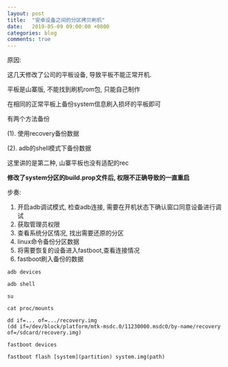 ```yaml
---
layout: post
title:  "安卓设备之间的分区拷贝刷机"
date:   2019-05-09 09:00:00 +0800
categories: blog
comments: true
---
```


原因:

这几天修改了公司的平板设备, 导致平板不能正常开机.

平板是山寨版, 不能找到刷机rom包, 只能自己制作

在相同的正常平板上备份system信息刷入损坏的平板即可

有两个方法备份

(1). 使用recovery备份数据

(2). adb的shell模式下备份数据

这里讲的是第二种, 山寨平板也没有适配的rec

**修改了system分区的build.prop文件后, 权限不正确导致的一直重启**

步奏:
1. 开启adb调试模式, 检查adb连接, 需要在开机状态下确认窗口同意设备进行调试
2. 获取管理员权限
3. 查看系统分区情况, 找出需要还原的分区
4. linux命令备份分区数据
5. 将需要恢复的设备进入fastboot,查看连接情况
6. fastboot刷入备份的数据

```shell
adb devices

adb shell

su

cat proc/mounts

dd if=... of=.../recovery.img
(dd if=/dev/block/platform/mtk-msdc.0/11230000.msdc0/by-name/recovery of=/sdcard/recovery.img)

fastboot devices

fastboot flash [system](partition) system.img(path)
```
